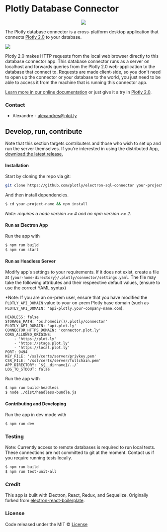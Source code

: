 # Plotly Database Connector
<p align="center">
<img src="https://raw.githubusercontent.com/plotly/plotly-database-connector/master/app/app.ico">
</p>

The Plotly database connector is a cross-platform desktop application that connects [Plotly 2.0](https://plot.ly/alpha/workspace) to your database.

![](http://g.recordit.co/LqhQcEcwti.gif)

Plotly 2.0 makes HTTP requests from the local web browser directly to this database connector app. This database connector runs as a server on localhost and forwards queries from the Plotly 2.0 web-application to the database that connect to. Requests are made client-side, so you don't need to open up the connector or your database to the world, you just need to be able to access it from the machine that is running this connector app.

[Learn more in our online documentation](http://help.plot.ly/database-connectors/) or just give it a try in [Plotly 2.0](https://plot.ly/alpha/workspace).


### Contact

- Alexandre - alexandres@plot.ly


## Develop, run, contribute

Note that this section targets contributers and those who wish to set up and run the server themselves. If you're interested in using the distributed App, [download the latest release.](https://github.com/plotly/plotly-database-connector/releases)

#### Installation
Start by cloning the repo via git:

```bash
git clone https://github.com/plotly/electron-sql-connector your-project-name
```

And then install dependencies.

```bash
$ cd your-project-name && npm install
```

*Note: requires a node version >= 4 and an npm version >= 2.*

#### Run as Electron App
Run the app with
```bash
$ npm run build
$ npm run start
```

#### Run as Headless Server
Modify app's settings to your requirements.
If it does not exist, create a  file at `{your-home-directory}/.plotly/connector/settings.yaml`.
The file may take the following attributes and their respeective default values, (ensure to use the correct YAML syntax)

*Note: If you are an on-prem user, ensure that you have modified the `PLOTLY_API_DOMAIN` value to your on-prem Plotly base domain (such as `PLOTLY_API_DOMAIN: 'api-plotly.your-company-name.com`).

```
HEADLESS: false
STORAGE_PATH: 'os.homedir()/.plotly/connector'
PLOTLY_API_DOMAIN: 'api.plot.ly'
CONNECTOR_HTTPS_DOMAIN: 'connector.plot.ly'
CORS_ALLOWED_ORIGINS: 
    - 'https://plot.ly'
    - 'https://stage.plot.ly'
    - 'https://local.plot.ly'
PORT: 9494
KEY_FILE: '/ssl/certs/server/privkey.pem'
CSR_FILE: '/ssl/certs/server/fullchain.pem'
APP_DIRECTORY: `${__dirname}/../`
LOG_TO_STDOUT: false
```

Run the app with
```bash
$ npm run build-headless
$ node ./dist/headless-bundle.js
```

#### Contributing and Developing
Run the app in dev mode with
```bash
$ npm run dev
```

### Testing

Note: Currently access to remote databases is required to run local tests. These connections are not committed to git at the moment. Contact us if you require running tests locally.

```bash
$ npm run build
$ npm run test-unit-all
```

### Credit

This app is built with Electron, React, Redux, and Sequelize.
Originally forked from [electron-react-boilerplate](https://github.com/chentsulin/electron-react-boilerplate).

### License

Code released under the MIT © [License](https://github.com/plotly/plotly-sql-connector/blob/master/LICENSE)
